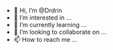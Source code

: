 - 👋 Hi, I’m @Drdrin
- 👀 I’m interested in ...
- 🌱 I’m currently learning ...
- 💞️ I’m looking to collaborate on ...
- 📫 How to reach me ...

<!---
Drdrin/Drdrin is a ✨ special ✨ repository because its `README.md` (this file) appears on your GitHub profile.
You can click the Preview link to take a look at your changes.
--->
